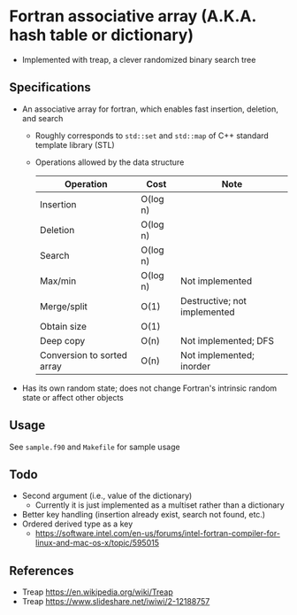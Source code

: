# Fortran associative array (A.K.A. hash table or dictionary)
* Implemented with treap, a clever randomized binary search tree

## Specifications
* An associative array for fortran, which enables fast insertion, deletion, and search
    * Roughly corresponds to `std::set` and `std::map` of C++ standard template library (STL)
    * Operations allowed by the data structure
    
      |Operation|Cost|Note|
      |----|----|----|
      |Insertion|O(log n)| |
      |Deletion|O(log n)| |
      |Search|O(log n)| |
      |Max/min|O(log n)|Not implemented|
      |Merge/split|O(1)|Destructive; not implemented|
      |Obtain size|O(1)| |
      |Deep copy|O(n)|Not implemented; DFS|
      |Conversion to sorted array|O(n)|Not implemented; inorder|

* Has its own random state; does not change Fortran's intrinsic random state or affect other objects

## Usage
See `sample.f90` and `Makefile` for sample usage

## Todo
* Second argument (i.e., value of the dictionary)
    * Currently it is just implemented as a multiset rather than a dictionary
* Better key handling (insertion already exist, search not found, etc.)
* Ordered derived type as a key
    * https://software.intel.com/en-us/forums/intel-fortran-compiler-for-linux-and-mac-os-x/topic/595015

## References
* Treap https://en.wikipedia.org/wiki/Treap
* Treap https://www.slideshare.net/iwiwi/2-12188757


